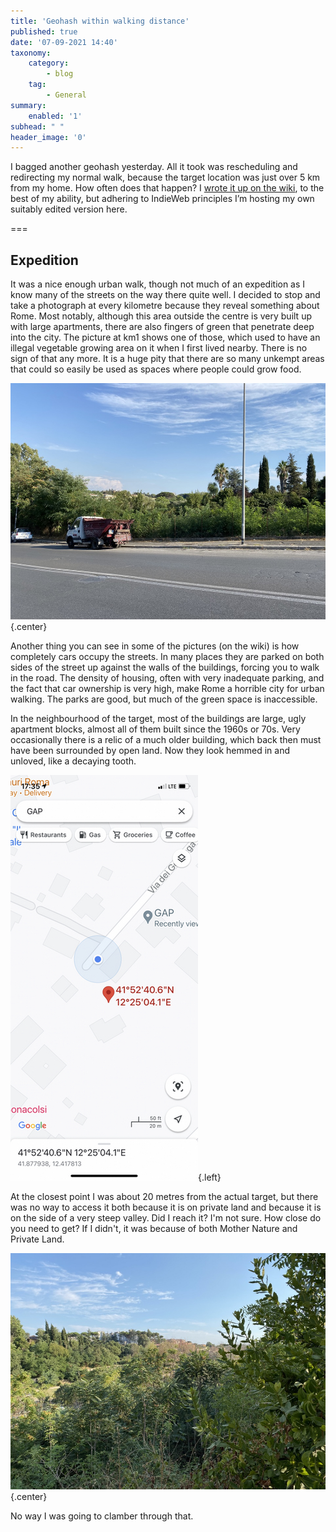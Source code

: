 ```yaml
---
title: 'Geohash within walking distance'
published: true
date: '07-09-2021 14:40'
taxonomy:
    category:
        - blog
    tag:
        - General
summary:
    enabled: '1'
subhead: " "
header_image: '0'
---
```


I bagged another geohash yesterday. All it took was rescheduling and redirecting my normal walk, because the target location was just over 5 km from my home. How often does that happen? I [wrote it up on the wiki](https://geohashing.site/geohashing/2021-09-06_41_12), to the best of my ability, but adhering to IndieWeb principles I’m hosting my own suitably edited version here.

===

## Expedition

It was a nice enough urban walk, though not much of an expedition as I know many of the streets on the way there quite well. I decided to stop and take a photograph at every kilometre because they reveal something about Rome. Most notably, although this area outside the centre is very built up with large apartments, there are also fingers of green that penetrate deep into the city. The picture at km1 shows one of those, which used to have an illegal vegetable growing area on it when I first lived nearby. There is no sign of that any more. It is a huge pity that there are so many unkempt areas that could so easily be used as spaces where people could grow food.

![Another view across to a big open area with very restricted access](2021_09_06_41_12_km3.jpg){.center}

Another thing you can see in some of the pictures (on the wiki) is how completely cars occupy the streets. In many places they are parked on both sides of the street up against the walls of the buildings, forcing you to walk in the road. The density of housing, often with very inadequate parking, and the fact that car ownership is very high, make Rome a horrible city for urban walking. The parks are good, but much of the green space is inaccessible.

In the neighbourhood of the target, most of the buildings are large, ugly apartment blocks, almost all of them built since the 1960s or 70s. Very occasionally there is a relic of a much older building, which back then must have been surrounded by open land. Now they look hemmed in and unloved, like a decaying tooth.

![Screenshot of map at the closest point I could reach](2021_09_06_41_12_proof.jpg){.left}

At the closest point I was about 20 metres from the actual target, but there was no way to access it both because it is on private land and because it is on the side of a very steep valley. Did I reach it? I'm not sure. How close do you need to get? If I didn't, it was because of both Mother Nature and Private Land.

![A view from slightly further away of the steep and overgrown sides of the *fosso Bravetta*](2021_09_06_41_12_fosso-bravetta.jpg){.center}

No way I was going to clamber through that.

